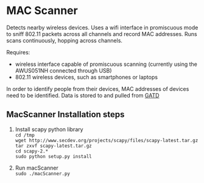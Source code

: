 MAC Scanner
===========

Detects nearby wireless devices. Uses a wifi interface in promiscuous mode to
sniff 802.11 packets across all channels and record MAC addresses. Runs scans
continuously, hopping across channels.

Requires:
 * wireless interface capable of promiscuous scanning (currently using the
AWUS051NH connected through USB)
 * 802.11 wireless devices, such as smartphones or laptops

In order to identify people from their devices, MAC addresses of devices need
to be identified. Data is stored to and pulled from [GATD](https://github.com/lab11/gatd)


## MacScanner Installation steps
1. Install scapy python library  
    `cd /tmp`  
    `wget http://www.secdev.org/projects/scapy/files/scapy-latest.tar.gz`  
    `tar zxvf scapy-latest.tar.gz`  
    `cd scapy-2.*`  
    `sudo python setup.py install`

2. Run macScanner  
    `sudo ./macScanner.py`

